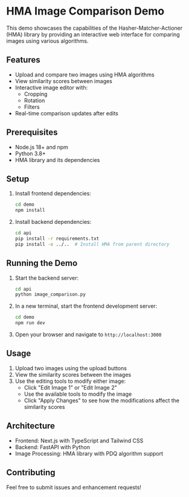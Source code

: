 # HMA Image Comparison Demo

This demo showcases the capabilities of the Hasher-Matcher-Actioner (HMA) library by providing an interactive web interface for comparing images using various algorithms.

## Features

- Upload and compare two images using HMA algorithms
- View similarity scores between images
- Interactive image editor with:
  - Cropping
  - Rotation
  - Filters
- Real-time comparison updates after edits

## Prerequisites

- Node.js 18+ and npm
- Python 3.8+
- HMA library and its dependencies

## Setup

1. Install frontend dependencies:
   ```bash
   cd demo
   npm install
   ```

2. Install backend dependencies:
   ```bash
   cd api
   pip install -r requirements.txt
   pip install -e ../..  # Install HMA from parent directory
   ```

## Running the Demo

1. Start the backend server:
   ```bash
   cd api
   python image_comparison.py
   ```

2. In a new terminal, start the frontend development server:
   ```bash
   cd demo
   npm run dev
   ```

3. Open your browser and navigate to `http://localhost:3000`

## Usage

1. Upload two images using the upload buttons
2. View the similarity scores between the images
3. Use the editing tools to modify either image:
   - Click "Edit Image 1" or "Edit Image 2"
   - Use the available tools to modify the image
   - Click "Apply Changes" to see how the modifications affect the similarity scores

## Architecture

- Frontend: Next.js with TypeScript and Tailwind CSS
- Backend: FastAPI with Python
- Image Processing: HMA library with PDQ algorithm support

## Contributing

Feel free to submit issues and enhancement requests! 

